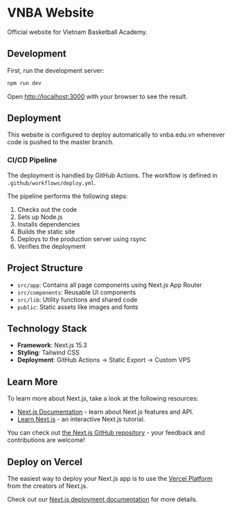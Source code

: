 # VNBA Website

Official website for Vietnam Basketball Academy.

## Development

First, run the development server:

```bash
npm run dev
```

Open [http://localhost:3000](http://localhost:3000) with your browser to see the result.

## Deployment

This website is configured to deploy automatically to vnba.edu.vn whenever code is pushed to the master branch.

### CI/CD Pipeline

The deployment is handled by GitHub Actions. The workflow is defined in `.github/workflows/deploy.yml`.

The pipeline performs the following steps:
1. Checks out the code
2. Sets up Node.js
3. Installs dependencies
4. Builds the static site
5. Deploys to the production server using rsync
6. Verifies the deployment

## Project Structure

- `src/app`: Contains all page components using Next.js App Router
- `src/components`: Reusable UI components
- `src/lib`: Utility functions and shared code
- `public`: Static assets like images and fonts

## Technology Stack

- **Framework**: Next.js 15.3
- **Styling**: Tailwind CSS
- **Deployment**: GitHub Actions → Static Export → Custom VPS

## Learn More

To learn more about Next.js, take a look at the following resources:

- [Next.js Documentation](https://nextjs.org/docs) - learn about Next.js features and API.
- [Learn Next.js](https://nextjs.org/learn) - an interactive Next.js tutorial.

You can check out [the Next.js GitHub repository](https://github.com/vercel/next.js) - your feedback and contributions are welcome!

## Deploy on Vercel

The easiest way to deploy your Next.js app is to use the [Vercel Platform](https://vercel.com/new?utm_medium=default-template&filter=next.js&utm_source=create-next-app&utm_campaign=create-next-app-readme) from the creators of Next.js.

Check out our [Next.js deployment documentation](https://nextjs.org/docs/app/building-your-application/deploying) for more details.
